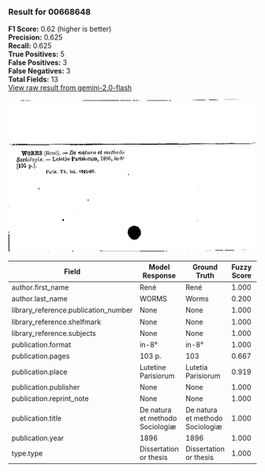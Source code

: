 ### Result for 00668648
**F1 Score:** 0.62 (higher is better)<br>**Precision:** 0.625<br>**Recall:** 0.625<br>**True Positives:** 5<br>**False Positives:** 3<br>**False Negatives:** 3<br>**Total Fields:** 13<br>[View raw result from gemini-2.0-flash](https://github.com/RISE-UNIBAS/humanities_data_benchmark/blob/main/results/2025-09-02/T0151/request_T0151_00668648.json)

<img src="https://github.com/RISE-UNIBAS/humanities_data_benchmark/blob/main/benchmarks/zettelkatalog/images/00668648.jpg?raw=true" alt="00668648" width="600px">

| Field | Model Response | Ground Truth | Fuzzy Score | Match |
|-------|----------------|--------------|-------------|-------|
| author.first_name | René | René | 1.000 | ✅ |
| author.last_name | WORMS | Worms | 0.200 | ❌ |
| library_reference.publication_number | None | None | 1.000 | ✅ |
| library_reference.shelfmark | None | None | 1.000 | ✅ |
| library_reference.subjects | None | None | 1.000 | ✅ |
| publication.format | in-8° | in-8° | 1.000 | ✅ |
| publication.pages | 103 p. | 103 | 0.667 | ❌ |
| publication.place | Lutetine Parisiorum | Lutetia Parisiorum | 0.919 | ❌ |
| publication.publisher | None | None | 1.000 | ✅ |
| publication.reprint_note | None | None | 1.000 | ✅ |
| publication.title | De natura et methodo Sociologiæ | De natura et methodo Sociologiæ | 1.000 | ✅ |
| publication.year | 1896 | 1896 | 1.000 | ✅ |
| type.type | Dissertation or thesis | Dissertation or thesis | 1.000 | ✅ |
